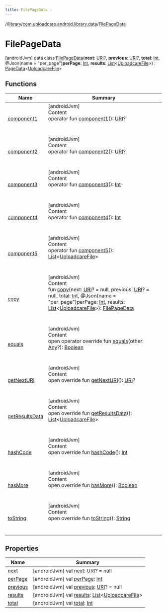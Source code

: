 ```yaml
---
title: FilePageData -
---
```

//[library](../../index.md)/[com.uploadcare.android.library.data](../index.md)/[FilePageData](index.md)



# FilePageData  
 [androidJvm] data class [FilePageData](index.md)(**next**: [URI](https://developer.android.com/reference/kotlin/java/net/URI.html)?, **previous**: [URI](https://developer.android.com/reference/kotlin/java/net/URI.html)?, **total**: [Int](https://kotlinlang.org/api/latest/jvm/stdlib/kotlin/-int/index.html), @Json(name = "per_page")**perPage**: [Int](https://kotlinlang.org/api/latest/jvm/stdlib/kotlin/-int/index.html), **results**: [List](https://kotlinlang.org/api/latest/jvm/stdlib/kotlin.collections/-list/index.html)<[UploadcareFile](../../com.uploadcare.android.library.api/-uploadcare-file/index.md)>) : [PageData](../-page-data/index.md)<[UploadcareFile](../../com.uploadcare.android.library.api/-uploadcare-file/index.md)>    


## Functions  
  
|  Name|  Summary| 
|---|---|
| <a name="com.uploadcare.android.library.data/FilePageData/component1/#/PointingToDeclaration/"></a>[component1](component1.md)| <a name="com.uploadcare.android.library.data/FilePageData/component1/#/PointingToDeclaration/"></a>[androidJvm]  <br>Content  <br>operator fun [component1](component1.md)(): [URI](https://developer.android.com/reference/kotlin/java/net/URI.html)?  <br><br><br>
| <a name="com.uploadcare.android.library.data/FilePageData/component2/#/PointingToDeclaration/"></a>[component2](component2.md)| <a name="com.uploadcare.android.library.data/FilePageData/component2/#/PointingToDeclaration/"></a>[androidJvm]  <br>Content  <br>operator fun [component2](component2.md)(): [URI](https://developer.android.com/reference/kotlin/java/net/URI.html)?  <br><br><br>
| <a name="com.uploadcare.android.library.data/FilePageData/component3/#/PointingToDeclaration/"></a>[component3](component3.md)| <a name="com.uploadcare.android.library.data/FilePageData/component3/#/PointingToDeclaration/"></a>[androidJvm]  <br>Content  <br>operator fun [component3](component3.md)(): [Int](https://kotlinlang.org/api/latest/jvm/stdlib/kotlin/-int/index.html)  <br><br><br>
| <a name="com.uploadcare.android.library.data/FilePageData/component4/#/PointingToDeclaration/"></a>[component4](component4.md)| <a name="com.uploadcare.android.library.data/FilePageData/component4/#/PointingToDeclaration/"></a>[androidJvm]  <br>Content  <br>operator fun [component4](component4.md)(): [Int](https://kotlinlang.org/api/latest/jvm/stdlib/kotlin/-int/index.html)  <br><br><br>
| <a name="com.uploadcare.android.library.data/FilePageData/component5/#/PointingToDeclaration/"></a>[component5](component5.md)| <a name="com.uploadcare.android.library.data/FilePageData/component5/#/PointingToDeclaration/"></a>[androidJvm]  <br>Content  <br>operator fun [component5](component5.md)(): [List](https://kotlinlang.org/api/latest/jvm/stdlib/kotlin.collections/-list/index.html)<[UploadcareFile](../../com.uploadcare.android.library.api/-uploadcare-file/index.md)>  <br><br><br>
| <a name="com.uploadcare.android.library.data/FilePageData/copy/#java.net.URI?#java.net.URI?#kotlin.Int#kotlin.Int#kotlin.collections.List[com.uploadcare.android.library.api.UploadcareFile]/PointingToDeclaration/"></a>[copy](copy.md)| <a name="com.uploadcare.android.library.data/FilePageData/copy/#java.net.URI?#java.net.URI?#kotlin.Int#kotlin.Int#kotlin.collections.List[com.uploadcare.android.library.api.UploadcareFile]/PointingToDeclaration/"></a>[androidJvm]  <br>Content  <br>fun [copy](copy.md)(next: [URI](https://developer.android.com/reference/kotlin/java/net/URI.html)? = null, previous: [URI](https://developer.android.com/reference/kotlin/java/net/URI.html)? = null, total: [Int](https://kotlinlang.org/api/latest/jvm/stdlib/kotlin/-int/index.html), @Json(name = "per_page")perPage: [Int](https://kotlinlang.org/api/latest/jvm/stdlib/kotlin/-int/index.html), results: [List](https://kotlinlang.org/api/latest/jvm/stdlib/kotlin.collections/-list/index.html)<[UploadcareFile](../../com.uploadcare.android.library.api/-uploadcare-file/index.md)>): [FilePageData](index.md)  <br><br><br>
| <a name="kotlin/Any/equals/#kotlin.Any?/PointingToDeclaration/"></a>[equals](../../com.uploadcare.android.library.utils/-moshi-adapter/index.md#%5Bkotlin%2FAny%2Fequals%2F%23kotlin.Any%3F%2FPointingToDeclaration%2F%5D%2FFunctions%2F2103969333)| <a name="kotlin/Any/equals/#kotlin.Any?/PointingToDeclaration/"></a>[androidJvm]  <br>Content  <br>open operator override fun [equals](../../com.uploadcare.android.library.utils/-moshi-adapter/index.md#%5Bkotlin%2FAny%2Fequals%2F%23kotlin.Any%3F%2FPointingToDeclaration%2F%5D%2FFunctions%2F2103969333)(other: [Any](https://kotlinlang.org/api/latest/jvm/stdlib/kotlin/-any/index.html)?): [Boolean](https://kotlinlang.org/api/latest/jvm/stdlib/kotlin/-boolean/index.html)  <br><br><br>
| <a name="com.uploadcare.android.library.data/FilePageData/getNextURI/#/PointingToDeclaration/"></a>[getNextURI](get-next-u-r-i.md)| <a name="com.uploadcare.android.library.data/FilePageData/getNextURI/#/PointingToDeclaration/"></a>[androidJvm]  <br>Content  <br>open override fun [getNextURI](get-next-u-r-i.md)(): [URI](https://developer.android.com/reference/kotlin/java/net/URI.html)?  <br><br><br>
| <a name="com.uploadcare.android.library.data/FilePageData/getResultsData/#/PointingToDeclaration/"></a>[getResultsData](get-results-data.md)| <a name="com.uploadcare.android.library.data/FilePageData/getResultsData/#/PointingToDeclaration/"></a>[androidJvm]  <br>Content  <br>open override fun [getResultsData](get-results-data.md)(): [List](https://kotlinlang.org/api/latest/jvm/stdlib/kotlin.collections/-list/index.html)<[UploadcareFile](../../com.uploadcare.android.library.api/-uploadcare-file/index.md)>  <br><br><br>
| <a name="kotlin/Any/hashCode/#/PointingToDeclaration/"></a>[hashCode](../../com.uploadcare.android.library.utils/-moshi-adapter/index.md#%5Bkotlin%2FAny%2FhashCode%2F%23%2FPointingToDeclaration%2F%5D%2FFunctions%2F2103969333)| <a name="kotlin/Any/hashCode/#/PointingToDeclaration/"></a>[androidJvm]  <br>Content  <br>open override fun [hashCode](../../com.uploadcare.android.library.utils/-moshi-adapter/index.md#%5Bkotlin%2FAny%2FhashCode%2F%23%2FPointingToDeclaration%2F%5D%2FFunctions%2F2103969333)(): [Int](https://kotlinlang.org/api/latest/jvm/stdlib/kotlin/-int/index.html)  <br><br><br>
| <a name="com.uploadcare.android.library.data/FilePageData/hasMore/#/PointingToDeclaration/"></a>[hasMore](has-more.md)| <a name="com.uploadcare.android.library.data/FilePageData/hasMore/#/PointingToDeclaration/"></a>[androidJvm]  <br>Content  <br>open override fun [hasMore](has-more.md)(): [Boolean](https://kotlinlang.org/api/latest/jvm/stdlib/kotlin/-boolean/index.html)  <br><br><br>
| <a name="kotlin/Any/toString/#/PointingToDeclaration/"></a>[toString](../../com.uploadcare.android.library.utils/-moshi-adapter/index.md#%5Bkotlin%2FAny%2FtoString%2F%23%2FPointingToDeclaration%2F%5D%2FFunctions%2F2103969333)| <a name="kotlin/Any/toString/#/PointingToDeclaration/"></a>[androidJvm]  <br>Content  <br>open override fun [toString](../../com.uploadcare.android.library.utils/-moshi-adapter/index.md#%5Bkotlin%2FAny%2FtoString%2F%23%2FPointingToDeclaration%2F%5D%2FFunctions%2F2103969333)(): [String](https://kotlinlang.org/api/latest/jvm/stdlib/kotlin/-string/index.html)  <br><br><br>


## Properties  
  
|  Name|  Summary| 
|---|---|
| <a name="com.uploadcare.android.library.data/FilePageData/next/#/PointingToDeclaration/"></a>[next](next.md)| <a name="com.uploadcare.android.library.data/FilePageData/next/#/PointingToDeclaration/"></a> [androidJvm] val [next](next.md): [URI](https://developer.android.com/reference/kotlin/java/net/URI.html)? = null   <br>
| <a name="com.uploadcare.android.library.data/FilePageData/perPage/#/PointingToDeclaration/"></a>[perPage](per-page.md)| <a name="com.uploadcare.android.library.data/FilePageData/perPage/#/PointingToDeclaration/"></a> [androidJvm] val [perPage](per-page.md): [Int](https://kotlinlang.org/api/latest/jvm/stdlib/kotlin/-int/index.html)   <br>
| <a name="com.uploadcare.android.library.data/FilePageData/previous/#/PointingToDeclaration/"></a>[previous](previous.md)| <a name="com.uploadcare.android.library.data/FilePageData/previous/#/PointingToDeclaration/"></a> [androidJvm] val [previous](previous.md): [URI](https://developer.android.com/reference/kotlin/java/net/URI.html)? = null   <br>
| <a name="com.uploadcare.android.library.data/FilePageData/results/#/PointingToDeclaration/"></a>[results](results.md)| <a name="com.uploadcare.android.library.data/FilePageData/results/#/PointingToDeclaration/"></a> [androidJvm] val [results](results.md): [List](https://kotlinlang.org/api/latest/jvm/stdlib/kotlin.collections/-list/index.html)<[UploadcareFile](../../com.uploadcare.android.library.api/-uploadcare-file/index.md)>   <br>
| <a name="com.uploadcare.android.library.data/FilePageData/total/#/PointingToDeclaration/"></a>[total](total.md)| <a name="com.uploadcare.android.library.data/FilePageData/total/#/PointingToDeclaration/"></a> [androidJvm] val [total](total.md): [Int](https://kotlinlang.org/api/latest/jvm/stdlib/kotlin/-int/index.html)   <br>

